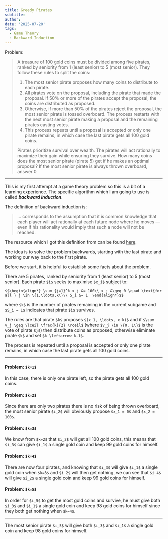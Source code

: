 ```yaml
---
title: Greedy Pirates
subtitle: 
author: 
date: '2025-07-20'
tags:
  - Game Theory
  - Backward Induction
---
```


Problem:

> A treasure of 100 gold coins must be divided among five pirates, ranked by seniority from 1 (least senior) to 5 (most senior). They follow these rules to split the coins:
>
> 1. The most senior pirate proposes how many coins to distribute to each pirate.
> 2. All pirates vote on the proposal, including the pirate that made the proposal. If 50% or more of the pirates accept the proposal, the coins are distributed as proposed.
> 3. Otherwise, if more than 50% of the pirates reject the proposal, the most senior pirate is tossed overboard. The process restarts with the next most senior pirate making a proposal and the remaining pirates casting votes.
> 4. This process repeats until a proposal is accepted or only one pirate remains, in which case the last pirate gets all 100 gold coins.
>
> Pirates prioritize survival over wealth. The pirates will act rationally to maximize their gain while ensuring they survive. How many coins does the most senior pirate (pirate 5) get if he makes an optimal proposal? If the most senior pirate is always thrown overboard, answer 0.

---

This is my first attempt at a game theory problem so this is a bit of a learning experience. The specific algorithm which I am going to use is called ***backward induction***.

The definition of backward induction is:

> ... corresponds to the assumption that it is common knowledge that each player will act rationally at each future node where he moves — even if his rationality would imply that such a node will not be reached.

The resource which I got this definition from can be found [here](https://ocw.mit.edu/courses/14-12-economic-applications-of-game-theory-fall-2012/4b4412575dc74593c9d9c59e94427b69_MIT14_12F12_chapter9.pdf).

The idea is to solve the problem backwards, starting with the last pirate and working our way back to the first pirate.

Before we start, it is helpful to establish some facts about the problem.

There are 5 pirates, ranked by seniority from 1 (least senior) to 5 (most senior). Each pirate `$i$` seeks to maximise `$x_i$` subject to:

`$$\begin{align*}
\sum_{j=1}^k x_j &= 100\\
x_j &\geq 0 \quad \text{for all } j \in \{1,\ldots,k\}\\
S_i &= 1 
\end{align*}$$`

where `$k$` is the number of pirates remaining in the current subgame and `$S_i = 1$` indicates that pirate `$i$` survives.

The rules are that pirate `$k$` proposes `$(x_1, \ldots, x_k)$` and if `$\sum v_j \geq \lceil \frac{k}{2} \rceil$` (where `$v_j \in \{0, 1\}$` is the vote of pirate `$j$`) then distribute coins as proposed, otherwise eliminate pirate `$k$` and set `$k \leftarrow k-1$`.

The process is repeated until a proposal is accepted or only one pirate remains, in which case the last pirate gets all 100 gold coins.

---

#### Problem: `$k=1$`

In this case, there is only one pirate left, so the pirate gets all 100 gold coins.

#### Problem: `$k=2$`

Since there are only two pirates there is no risk of being thrown overboard, the most senior pirate `$i_2$` will obviously propose `$x_1 = 0$` and `$x_2 = 100$`. 

#### Problem: `$k=3$`

We know from `$k=2$` that `$i_2$` will get all 100 gold coins, this means that `$i_3$` can give `$i_1$` a single gold coin and keep 99 gold coins for himself. 

#### Problem: `$k=4$`

There are now four pirates, and knowing that `$i_3$` will give `$i_1$` a single gold coin when `$k=3$` and `$i_2$` will then get nothing, we can see that `$i_4$` will give `$i_2$` a single gold coin and keep 99 gold coins for himself.

#### Problem: `$k=5$`

In order for `$i_5$` to get the most gold coins and survive, he must give both `$i_3$` and `$i_1$` a single gold coin and keep 98 gold coins for himself since they both get nothing when `$k=4$`.

---

The most senior pirate `$i_5$` will give both `$i_3$` and `$i_1$` a single gold coin and keep 98 gold coins for himself.






